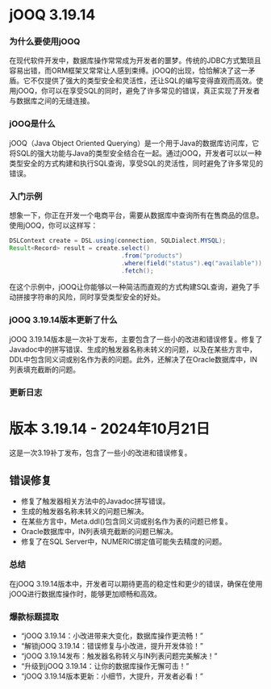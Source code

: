 # jOOQ 3.19.14
### 为什么要使用jOOQ

在现代软件开发中，数据库操作常常成为开发者的噩梦。传统的JDBC方式繁琐且容易出错，而ORM框架又常常让人感到束缚。jOOQ的出现，恰恰解决了这一矛盾。它不仅提供了强大的类型安全和灵活性，还让SQL的编写变得直观而高效。使用jOOQ，你可以在享受SQL的同时，避免了许多常见的错误，真正实现了开发者与数据库之间的无缝连接。

### jOOQ是什么

jOOQ（Java Object Oriented Querying）是一个用于Java的数据库访问库，它将SQL的强大功能与Java的类型安全结合在一起。通过jOOQ，开发者可以以一种类型安全的方式构建和执行SQL查询，享受SQL的灵活性，同时避免了许多常见的错误。

### 入门示例

想象一下，你正在开发一个电商平台，需要从数据库中查询所有在售商品的信息。使用jOOQ，你可以这样写：

```java
DSLContext create = DSL.using(connection, SQLDialect.MYSQL);
Result<Record> result = create.select()
                               .from("products")
                               .where(field("status").eq("available"))
                               .fetch();
```

在这个示例中，jOOQ让你能够以一种简洁而直观的方式构建SQL查询，避免了手动拼接字符串的风险，同时享受类型安全的好处。

### jOOQ 3.19.14版本更新了什么

jOOQ 3.19.14版本是一次补丁发布，主要包含了一些小的改进和错误修复。修复了Javadoc中的拼写错误、生成的触发器名称未转义的问题，以及在某些方言中，DDL中包含同义词或别名作为表的问题。此外，还解决了在Oracle数据库中，IN列表填充截断的问题。

### 更新日志

# 版本 3.19.14 - 2024年10月21日
这是一次3.19补丁发布，包含了一些小的改进和错误修复。

## 错误修复
- 修复了触发器相关方法中的Javadoc拼写错误。
- 生成的触发器名称未转义的问题已解决。
- 在某些方言中，Meta.ddl()包含同义词或别名作为表的问题已修复。
- Oracle数据库中，IN列表填充截断的问题已解决。
- 修复了在SQL Server中，NUMERIC绑定值可能失去精度的问题。

### 总结

在jOOQ 3.19.14版本中，开发者可以期待更高的稳定性和更少的错误，确保在使用jOOQ进行数据库操作时，能够更加顺畅和高效。

### 爆款标题提取

- “jOOQ 3.19.14：小改进带来大变化，数据库操作更流畅！”
- “解锁jOOQ 3.19.14：错误修复与小改进，提升开发体验！”
- “jOOQ 3.19.14发布：触发器名称转义与IN列表问题完美解决！”
- “升级到jOOQ 3.19.14：让你的数据库操作无懈可击！”
- “jOOQ 3.19.14版本更新：小细节，大提升，开发者必看！”